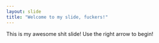 ```yaml
---
layout: slide
title: "Welcome to my slide, fuckers!"
---
```

This is my awesome shit slide!
Use the right arrow to begin!
